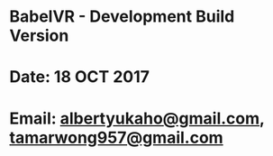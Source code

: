 # BabelVR - Development Build Version
# Date: 18 OCT 2017
# Email: albertyukaho@gmail.com, tamarwong957@gmail.com

